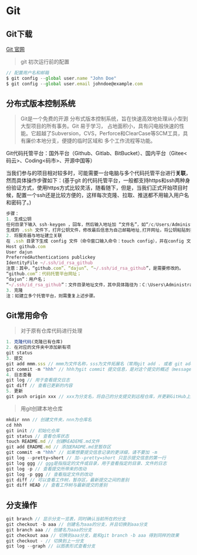 # Git

## Git下载
[Git 官网](https://git-scm.com/)

> git 初次运行前的配置
``` js
// 配置用户名和邮箱
$ git config --global user.name "John Doe"
$ git config --global user.email johndoe@example.com
```

## 分布式版本控制系统
> Git是一个免费的开源 分布式版本控制系统，旨在快速高效地处理从小型到大型项目的所有事务。Git 易于学习， 占地面积小，具有闪电般快速的性能。它超越了Subversion，CVS，Perforce和ClearCase等SCM工具，具有廉价本地分支，便捷的临时区域和 多个工作流程等功能。

Git代码托管平台：国外平台（Github、Gitlab、BitBucket）、国内平台（Gitee<码云>、Coding<码市>、开源中国等）

当我们参与的项目相对较多时，可能需要一台电脑与多个代码托管平台进行**关联**，然而具体操作步骤如下：(基于git 的代码托管平台，一般都支持https和ssh两种身份验证方式，使用https方式比较灵活，随看随下，但是，当我们正式开始项目时候，配置一个ssh还是比较方便的，这样每次克隆、拉取、推送都不用输入用户名和密码了。)
``` js
步骤：
1. 生成公钥
任何目录下输入 ssh-keygen ，回车，然后输入地址加 “文件名”，如“/c/Users/Administrator/.ssh/id_rsa_github”，回车(两次)；
生成的 .ssh 文件下，打开公钥文件，修改最后信息为自己邮箱地址,打开网址，将公钥粘贴到指定位置。
2. 将服务器与地址建立关联
在 .ssh 目录下生成 config 文件（命令窗口输入命令：touch config），并在config 文件下编写如下代码：
Host github.com
User dajun
PreferredAuthentications publickey
IdentityFile ~/.ssh/id_rsa_github
注意：其中，“github.com”、“dajun”、“~/.ssh/id_rsa_github”，是需要修改的。
“github.com”：代码托管平台网址；
“dajun”：用户名；
“~/.ssh/id_rsa_github”：文件目录地址文件，其中具体路径为：C:\Users\Administrator\.ssh。
3. 克隆
注：如建立多个托管平台，则需重复上述步骤。
```
## Git常用命令

> 对于原有仓库代码进行处理

``` js
1. 克隆代码(克隆已有仓库)
2. 在对应的文件夹中添加新有项
git status
3. 提交
git add mmm.sss // mmm为文件名称，sss为文件拓展名（常用git add . 或者 git add -A，其中git add -A比git add .权限更大）
git commit -m "hhh" // hhh为git commit 提交信息，是对这个提交的概述（message，输入一个引号后按“回车”，可设置多行）
4. 日志查看
git log // 用于查看提交日志
git diff // 查看已更新的内容 
5. 更新
git push origin xxx // xxx为分支名，将自己的分支提交到远程仓库，并更新GitHub上的仓库
``` 
> 用git创建本地仓库

``` js
mkdir nnn // 创建文件夹，nnn为仓库名
cd hhh
git init // 初始化仓库
git status // 查看仓库状态
touch README.md // 创建READEME.md文件
git add ERADME.md // 添加ERADME.md至暂存区
git commit -m "hhh" // 如果想要提交信息记录的更详细，请不要加 -m
git log --pretty=short // 加--pretty=short 只显示提交信息的第一行
git log ggg // ggg是指指定的文件或目录，用于查看指定的目录、文件的日志
git log -p // 查看提交所带来的改动
git log -p ggg // 查看指定文件的改动
git diff // 可以查看工作树，暂存区，最新提交之间的差别
git diff HEAD // 查看工作树与最新提交的差别
```

## 分支操作
``` js
git branch // 显示分支一览表，同时确认当前所在的分支
git checkout -b aaa // 创建名为aaa的分支，并且切换到aaa分支
git branch aaa // 创建名为aaa的分支
git checkout aaa // 切换到aaa分支，能和git branch -b aaa 得到同样的效果
git checkout - // 切换到上一分支
git log --graph // 以图表形式查看分支
```